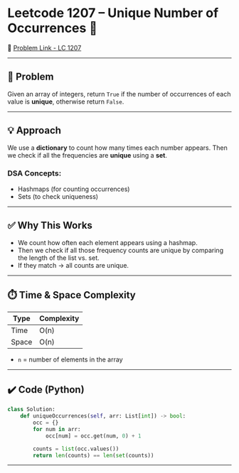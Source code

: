 
# Leetcode 1207 – Unique Number of Occurrences 🧠  
🔗 [Problem Link - LC 1207](https://leetcode.com/problems/unique-number-of-occurrences/description/?envType=study-plan-v2&envId=leetcode-75)

---

## 📝 Problem

Given an array of integers, return `True` if the number of occurrences of each value is **unique**, otherwise return `False`.

---

## 💡 Approach

We use a **dictionary** to count how many times each number appears. Then we check if all the frequencies are **unique** using a **set**.

### DSA Concepts:
- Hashmaps (for counting occurrences)
- Sets (to check uniqueness)

---

## ✅ Why This Works

- We count how often each element appears using a hashmap.
- Then we check if all those frequency counts are unique by comparing the length of the list vs. set.
- If they match → all counts are unique.

---

## ⏱️ Time & Space Complexity

| Type        | Complexity |
|-------------|------------|
| Time        | O(n)       |
| Space       | O(n)       |

- `n` = number of elements in the array

---

## ✔️ Code (Python)

```python
class Solution:
    def uniqueOccurrences(self, arr: List[int]) -> bool:
        occ = {}
        for num in arr:
            occ[num] = occ.get(num, 0) + 1

        counts = list(occ.values())
        return len(counts) == len(set(counts))
```

---
